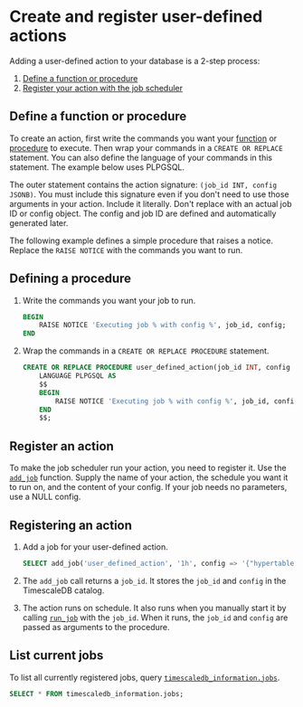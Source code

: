 # Create and register user-defined actions

Adding a user-defined action to your database is a 2-step process:

1.  [Define a function or procedure](#define-a-function-or-procedure)
1.  [Register your action with the job scheduler](#register-an-action)

## Define a function or procedure

To create an action, first write the commands you want your
[function][postgres-createfunction] or [procedure][postgres-createprocedure] to
execute. Then wrap your commands in a `CREATE OR REPLACE` statement. You can
also define the language of your commands in this statement. The example below
uses PLPGSQL.

The outer statement contains the action signature: `(job_id INT, config JSONB)`.
You must include this signature even if you don't need to use those arguments in
your action. Include it literally. Don't replace with an actual job ID or config
object. The config and job ID are defined and automatically generated later.

The following example defines a simple procedure that raises a notice. Replace
the `RAISE NOTICE` with the commands you want to run.

<procedure>

## Defining a procedure

1.  Write the commands you want your job to run.

    ```sql
    BEGIN
        RAISE NOTICE 'Executing job % with config %', job_id, config;
    END
    ```

1.  Wrap the commands in a `CREATE OR REPLACE PROCEDURE` statement.

    ```sql
    CREATE OR REPLACE PROCEDURE user_defined_action(job_id INT, config JSONB)
        LANGUAGE PLPGSQL AS
        $$
        BEGIN
            RAISE NOTICE 'Executing job % with config %', job_id, config;
        END
        $$;
    ```

</procedure>

## Register an action

To make the job scheduler run your action, you need to register it. Use the
[`add_job`][api-add_job] function. Supply the name of your action, the schedule
you want it to run on, and the content of your config. If your job needs no
parameters, use a NULL config.

<procedure>

## Registering an action

1.  Add a job for your user-defined action.

    ```sql
    SELECT add_job('user_defined_action', '1h', config => '{"hypertable":"metr"}');
    ```

1.  The `add_job` call returns a `job_id`. It stores the `job_id` and `config`
    in the TimescaleDB catalog.
1.  The action runs on schedule. It also runs when you manually start it by
    calling [`run_job`][api-run_job] with the `job_id`. When it runs, the
    `job_id` and `config` are passed as arguments to the procedure.

</procedure>

## List current jobs

To list all currently registered jobs, query
[`timescaledb_information.jobs`][api-timescaledb_information-jobs].

```sql
SELECT * FROM timescaledb_information.jobs;
```

[api-add_job]: /api/:currentVersion:/actions/add_job
[api-run_job]: /api/:currentVersion:/actions/run_job
[api-timescaledb_information-jobs]: /api/:currentVersion:/informational-views/jobs/
[postgres-createfunction]: https://www.postgresql.org/docs/current/sql-createfunction.html
[postgres-createprocedure]: https://www.postgresql.org/docs/current/sql-createprocedure.html
